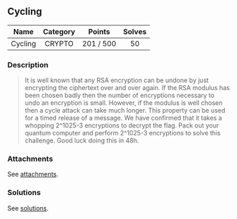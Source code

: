 ## Cycling

|  Name  |  Category  |  Points  |  Solves  |
| :----: | :----: | :----: | :----: |
|  Cycling  |  CRYPTO  |  201 / 500  |  50  |

### Description
> It is well known that any RSA encryption can be undone by just encrypting the ciphertext over and over again.
> If the RSA modulus has been chosen badly then the number of encryptions necessary to undo an encryption is small.
> However, if the modulus is well chosen then a cycle attack can take much longer. This property can be used for a timed release of a message.
> We have confirmed that it takes a whopping 2^1025-3 encryptions to decrypt the flag.
> Pack out your quantum computer and perform 2^1025-3 encryptions to solve this challenge. Good luck doing this in 48h.

### Attachments
See [attachments](https://github.com/roadicing/ctf-writeups/tree/main/2022/googlectf/cycling/attachments).

### Solutions
See [solutions](https://github.com/roadicing/ctf-writeups/tree/main/2022/googlectf/cycling/solutions).